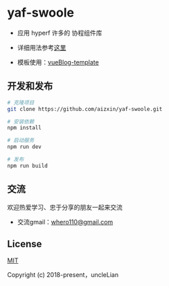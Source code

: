 # yaf-swoole

  - 应用 hyperf 许多的 协程组件库
  - 详细用法参考[这里](https://doc.hyperf.io/#/zh/awesome-components)

  - 模板使用：[vueBlog-template](https://github.com/uncleLian/vueBlog-template)


## 开发和发布
```bash
# 克隆项目
git clone https://github.com/aizxin/yaf-swoole.git

# 安装依赖
npm install

# 启动服务
npm run dev

# 发布
npm run build

```

## 交流
欢迎热爱学习、忠于分享的朋友一起来交流
- 交流gmail：whero110@gmail.com

## License
[MIT](http://opensource.org/licenses/MIT)

Copyright (c) 2018-present，uncleLian
